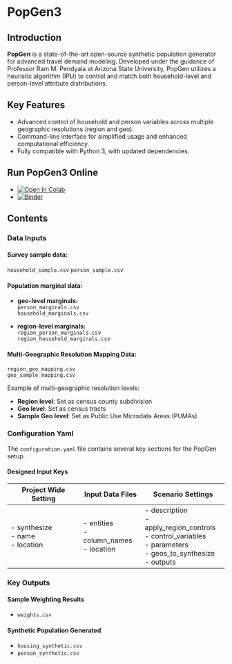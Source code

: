 # PopGen3

## Introduction

**PopGen** is a state-of-the-art open-source synthetic population generator for advanced travel demand modeling. Developed under the guidance of Professor Ram M. Pendyala at Arizona State University, PopGen utilizes a heuristic algorithm (IPU) to control and match both household-level and person-level attribute distributions.

## Key Features

- Advanced control of household and person variables across multiple geographic resolutions (region and geo).
- Command-line interface for simplified usage and enhanced computational efficiency.
- Fully compatible with Python 3, with updated dependencies.

## Run PopGen3 Online
- [![Open In Colab](https://colab.research.google.com/assets/colab-badge.svg)](https://colab.research.google.com/drive/1j1Stb8IA8OfaoPRh232kId8hqi3dUtur?usp=sharing)
- [![Binder](https://mybinder.org/badge_logo.svg)](https://mybinder.org/v2/gh/chnfanyu/PopGen3/HEAD)

## Contents

### Data Inputs

#### Survey sample data:
  `household_sample.csv`
  `person_sample.csv`

#### Population marginal data:

- **geo-level marginals:**  
     `person_marginals.csv`  
     `household_marginals.csv`  

- **region-level marginals:**  
  `region_person_marginals.csv`  
  `region_household_marginals.csv`  

#### Multi-Geographic Resolution Mapping Data:

  `region_geo_mapping.csv`  
  `geo_sample_mapping.csv`

Example of multi-geographic resolution levels:

- **Region level**: Set as census county subdivision
- **Geo level**: Set as census tracts
- **Sample Geo level**: Set as Public Use Microdata Areas (PUMAs)

### Configuration Yaml 

The `configuration.yaml` file contains several key sections for the PopGen setup. 

#### Designed Input Keys

| **Project Wide Setting** | **Input Data Files** | **Scenario Settings** |
| --- | --- | --- |
| - synthesize<br>- name<br>- location | - entities<br>- column_names<br>- location | - description<br>- apply_region_controls<br>- control_variables<br>- parameters<br>- geos_to_synthesize<br>- outputs |

### Key Outputs

#### Sample Weighting Results
- `weights.csv`
#### Synthetic Population Generated
- `housing_synthetic.csv`
- `person_synthetic.csv`

